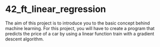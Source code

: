 # 42_ft_linear_regression
The aim of this project is to introduce you to the basic concept behind machine learning. For this project, you will have to create a program that predicts the price of a car by using a linear function train with a gradient descent algorithm.
